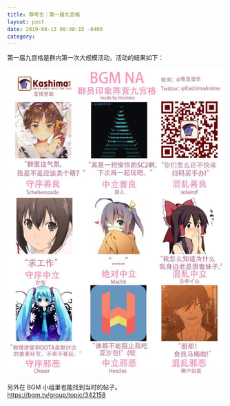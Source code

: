 ```yaml
---
title: 群考古：第一届九宫格
layout: post
date: 2019-08-13 08:48:15 -0400
category: 
---
```


第一届九宫格是群内第一次大规模活动，活动的结果如下：

![](/content/images/alignment-1.jpg)

另外在 BGM 小组里也能找到当时的帖子。  
https://bgm.tv/group/topic/342158
